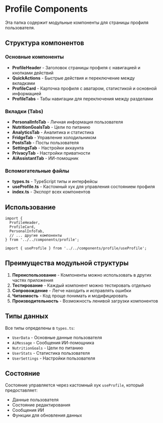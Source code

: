 # Profile Components

Эта папка содержит модульные компоненты для страницы профиля пользователя.

## Структура компонентов

### Основные компоненты
- **ProfileHeader** - Заголовок страницы профиля с навигацией и кнопками действий
- **QuickActions** - Быстрые действия и переключение между вкладками
- **ProfileCard** - Карточка профиля с аватаром, статистикой и основной информацией
- **ProfileTabs** - Табы навигации для переключения между разделами

### Вкладки (Tabs)
- **PersonalInfoTab** - Личная информация пользователя
- **NutritionGoalsTab** - Цели по питанию
- **AnalyticsTab** - Аналитика и статистика
- **FridgeTab** - Управление холодильником
- **PostsTab** - Посты пользователя
- **SettingsTab** - Настройки аккаунта
- **PrivacyTab** - Настройки приватности
- **AiAssistantTab** - ИИ-помощник

### Вспомогательные файлы
- **types.ts** - TypeScript типы и интерфейсы
- **useProfile.ts** - Кастомный хук для управления состоянием профиля
- **index.ts** - Экспорт всех компонентов

## Использование

```tsx
import {
  ProfileHeader,
  ProfileCard,
  PersonalInfoTab,
  // ... другие компоненты
} from '../../components/profile';

import { useProfile } from '../../components/profile/useProfile';
```

## Преимущества модульной структуры

1. **Переиспользование** - Компоненты можно использовать в других частях приложения
2. **Тестирование** - Каждый компонент можно тестировать отдельно
3. **Сопровождение** - Легче находить и исправлять ошибки
4. **Читаемость** - Код проще понимать и модифицировать
5. **Производительность** - Возможность ленивой загрузки компонентов

## Типы данных

Все типы определены в `types.ts`:
- `UserData` - Основные данные пользователя
- `AiMessage` - Сообщения ИИ-помощника
- `NutritionGoals` - Цели по питанию
- `UserStats` - Статистика пользователя
- `UserSettings` - Настройки пользователя

## Состояние

Состояние управляется через кастомный хук `useProfile`, который предоставляет:
- Данные пользователя
- Состояние редактирования
- Сообщения ИИ
- Функции для обновления данных
